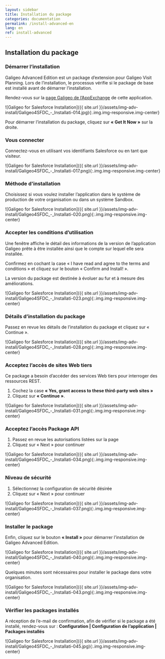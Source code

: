 ```yaml
---
layout: sidebar
title: Installation du package
categories: documentation
permalink: /install-advanced-en
lang: en
ref: install-advanced
---
```


## Installation du package

### Démarrer l’installation

Galigeo Advanced Edition est un package d’extension pour Galigeo Visit Planning. Lors de l’installation, le processus vérifie si le package de base est installé avant de démarrer l’installation.

Rendez-vous sur la [page Galigeo de l’AppExchange](https://appexchange.salesforce.com/listingDetail?listingId=a0N3000000B4tg3EAB) de cette application.

![Galigeo for Salesforce Installation]({{ site.url }}/assets/img-adv-install/Galigeo4SFDC_-_Installati-014.jpg){:.img.img-responsive.img-center}

Pour démarrer l’installation du package, cliquez sur **« Get It Now »** sur la droite.

### Vous connecter

Connectez-vous en utilisant vos identifiants Salesforce ou en tant que visiteur.

![Galigeo for Salesforce Installation]({{ site.url }}/assets/img-adv-install/Galigeo4SFDC_-_Installati-017.png){:.img.img-responsive.img-center}

### Méthode d'installation

Choisissez si vous voulez installer l’application dans le système de production de votre organisation ou dans un système Sandbox.

![Galigeo for Salesforce Installation]({{ site.url }}/assets/img-adv-install/Galigeo4SFDC_-_Installati-020.png){:.img.img-responsive.img-center}

### Accepter les conditions d’utilisation

Une fenêtre affiche le détail des informations de la version de l’application Galigeo prête à être installée ainsi que le compte sur lequel elle sera installée.

Confirmez en cochant la case « I have read and agree to the terms and conditions » et cliquez sur le bouton « Confirm and Install! ».

La version du package est destinée à évoluer au fur et à mesure des améliorations.

![Galigeo for Salesforce Installation]({{ site.url }}/assets/img-adv-install/Galigeo4SFDC_-_Installati-023.png){:.img.img-responsive.img-center}

### Détails d’installation du package

Passez en revue les détails de l’installation du package et cliquez sur « Continue ».

![Galigeo for Salesforce Installation]({{ site.url }}/assets/img-adv-install/Galigeo4SFDC_-_Installati-028.png){:.img.img-responsive.img-center}

### Acceptez l’accès de sites Web tiers

Ce package a besoin d’accéder des services Web tiers pour interroger des ressources REST.

1. Cochez la case **« Yes, grant access to these third-party web sites »**
2. Cliquez sur **« Continue »**.

![Galigeo for Salesforce Installation]({{ site.url }}/assets/img-adv-install/Galigeo4SFDC_-_Installati-031.png){:.img.img-responsive.img-center}

### Acceptez l’accès Package API

1. Passez en revue les autorisations listées sur la page
2. Cliquez sur « Next » pour continuer

![Galigeo for Salesforce Installation]({{ site.url }}/assets/img-adv-install/Galigeo4SFDC_-_Installati-034.png){:.img.img-responsive.img-center}

### Niveau de sécurité

1. Sélectionnez la configuration de sécurité désirée
2. Cliquez sur « Next » pour continuer

![Galigeo for Salesforce Installation]({{ site.url }}/assets/img-adv-install/Galigeo4SFDC_-_Installati-037.png){:.img.img-responsive.img-center}

### Installer le package

Enfin, cliquez sur le bouton **« Install »** pour démarrer l’installation de Galigeo Advanced Edition.

![Galigeo for Salesforce Installation]({{ site.url }}/assets/img-adv-install/Galigeo4SFDC_-_Installati-040.png){:.img.img-responsive.img-center}

Quelques minutes sont nécessaires pour installer le package dans votre organisation.

![Galigeo for Salesforce Installation]({{ site.url }}/assets/img-adv-install/Galigeo4SFDC_-_Installati-043.png){:.img.img-responsive.img-center}

### Vérifier les packages installés

A réception de l’e-mail de confirmation, afin de vérifier si le package a été installé, rendez-vous sur : 
**Configuration | Configuration de l’application | Packages installés**

![Galigeo for Salesforce Installation]({{ site.url }}/assets/img-adv-install/Galigeo4SFDC_-_Installati-045.jpg){:.img.img-responsive.img-center}